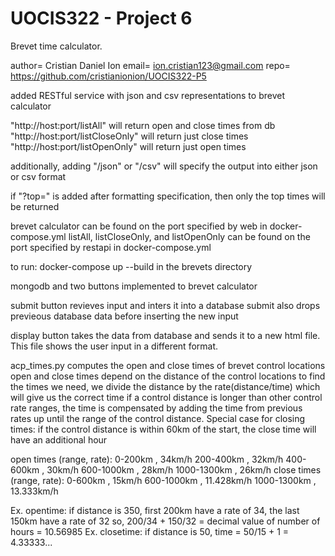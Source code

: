 # UOCIS322 - Project 6 #
Brevet time calculator.

author= Cristian Daniel Ion
email= ion.cristian123@gmail.com
repo= https://github.com/cristianionion/UOCIS322-P5


added RESTful service with json and csv representations to brevet calculator

"http://host:port/listAll" will return open and close times from db
"http://host:port/listCloseOnly" will return just close times
"http://host:port/listOpenOnly" will return just open times

additionally, adding "/json" or "/csv" will specify the output into either json or csv format

if "?top="<int> is added after formatting specification, then only the top <int> times will be returned
	
brevet calculator can be found on the port specified by web in docker-compose.yml
listAll, listCloseOnly, and listOpenOnly can be found on the port specified by restapi in docker-compose.yml

to run: docker-compose up --build in the brevets directory



mongodb and two buttons implemented to brevet calculator

submit button revieves input and inters it into a database
submit also drops previeous database data before inserting the new input

display button takes the data from database and sends it to a new html file. This file shows the user input in a different format.



acp_times.py computes the open and close times of brevet control locations
open and close times depend on the distance of the control locations
to find the times we need, we divide the distance by the rate(distance/time) which will give us the correct time
if a control distance is longer than other control rate ranges, the time is compensated by adding the time from previous rates up until the range of the control distance.
Special case for closing times:
	if the control distance is within 60km of the start, the close time will have an additional hour

	
open times (range, rate):
	 0-200km , 34km/h
	 200-400km , 32km/h
	 400-600km , 30km/h
	 600-1000km , 28km/h
	 1000-1300km , 26km/h
close times (range, rate):
	 0-600km , 15km/h
	 600-1000km , 11.428km/h
	 1000-1300km , 13.333km/h
	 
	 
Ex. opentime: if distance is 350, first 200km have a rate of 34, the last 150km have a rate of 32 so,
	200/34 + 150/32 = decimal value of number of hours = 10.56985
Ex. closetime: if distance is 50, time = 50/15 + 1 = 4.33333...
